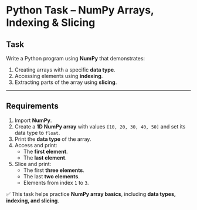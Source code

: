 # Python Task – NumPy Arrays, Indexing & Slicing

## Task
Write a Python program using **NumPy** that demonstrates:

1. Creating arrays with a specific **data type**.  
2. Accessing elements using **indexing**.  
3. Extracting parts of the array using **slicing**.  

---

##  Requirements
1. Import **NumPy**.  
2. Create a **1D NumPy array** with values `[10, 20, 30, 40, 50]` and set its data type to `float`.  
3. Print the **data type** of the array.  
4. Access and print:  
   - The **first element**.  
   - The **last element**.  
5. Slice and print:  
   - The first **three elements**.  
   - The last **two elements**.  
   - Elements from index `1` to `3`.  


✅ This task helps practice **NumPy array basics**, including **data types, indexing, and slicing**.
